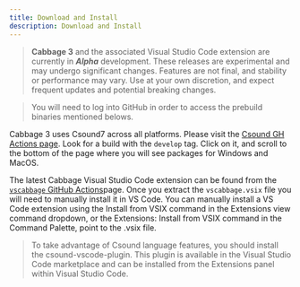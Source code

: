 ```yaml
---
title: Download and Install
description: Download and Install
---
```


> **Cabbage 3** and the associated Visual Studio Code extension are currently in ***Alpha*** development. These releases are experimental and may undergo significant changes. Features are not final, and stability or performance may vary. Use at your own discretion, and expect frequent updates and potential breaking changes.

> You will need to log into GitHub in order to access the prebuild binaries mentioned belows.

Cabbage 3 uses Csound7 across all platforms. Please visit the [Csound GH Actions page](https://github.com/csound/csound/actions/workflows/csound_builds.yml). Look for a build with the `develop` tag. Click on it, and scroll to the bottom of the page where you will see packages for Windows and MacOS.   

The latest Cabbage Visual Studio Code extension can be found from the [`vscabbage` GitHub Actions](https://github.com/rorywalsh/cabbage3website/actions)page. Once you extract the `vscabbage.vsix` file you will need to manually install it in VS Code. You can manually install a VS Code extension using the Install from VSIX command in the Extensions view command dropdown, or the Extensions: Install from VSIX command in the Command Palette, point to the .vsix file.

> To take advantage of Csound language features, you should install the csound-vscode-plugin. This plugin is available in the Visual Studio Code marketplace and can be installed from the Extensions panel within Visual Studio Code.

